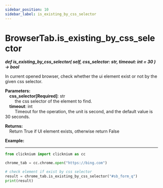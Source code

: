 ```yaml
---
sidebar_position: 10
sidebar_label: is_existing_by_css_selector
---
```

# BrowserTab.is_existing_by_css_selector
***def is_existing_by_css_selector(
        self,
        css_selector: str,
        timeout: int = 30
    ) -> bool***  

In current opened browser, check whether the ui element exist or not by the given css selector.

**Parameters:**  
    &emsp;**css_selector[Required]**: str     
        &emsp;&emsp; the css selector of the element to find.  
    &emsp;**timeout**: int  
        &emsp;&emsp; Timeout for the operation, the unit is second, and the default value is 30 seconds.   

**Returns:**  
    &emsp;Return True if UI element exists, otherwise return False

**Example:**
***
```python
from clicknium import clicknium as cc

chrome_tab = cc.chrome.open("https://bing.com")

# check element if exist by css selector
result = chrome_tab.is_existing_by_css_selector("#sb_form_q")
print(result)

```
